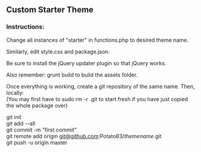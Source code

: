## Custom Starter Theme

### Instructions:

Change all instances of "starter" in functions.php to desired theme name.

Similarly, edit style.css and package.json.

Be sure to install the jQuery updater plugin so that jQuery works.

Also remember: grunt build to build the assets folder.

Once everything is working, create a git repository of the same name. Then, locally:  
(You may first have to sudo rm -r .git to start fresh if you have just copied the whole package over)


git init  
git add --all  
git commit -m "first commit"  
git remote add origin git@github.com:Potato83/*themename*.git  
git push -u origin master  





